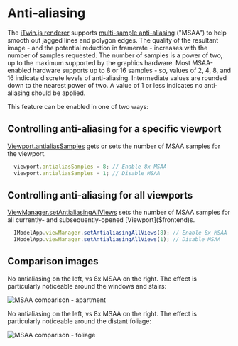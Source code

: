 # Anti-aliasing

The [iTwin.js renderer](./index.md) supports [multi-sample anti-aliasing](https://en.wikipedia.org/wiki/Multisample_anti-aliasing) ("MSAA") to help smooth out jagged lines and polygon edges. The quality of the resultant image - and the potential reduction in framerate - increases with the number of samples requested. The number of samples is a power of two, up to the maximum supported by the graphics hardware. Most MSAA-enabled hardware supports up to 8 or 16 samples - so, values of 2, 4, 8, and 16 indicate discrete levels of anti-aliasing. Intermediate values are rounded down to the nearest power of two. A value of 1 or less indicates no anti-aliasing should be applied.

This feature can be enabled in one of two ways:

## Controlling anti-aliasing for a specific viewport

[Viewport.antialiasSamples]($frontend) gets or sets the number of MSAA samples for the viewport.

```ts
  viewport.antialiasSamples = 8; // Enable 8x MSAA
  viewport.antialiasSamples = 1; // Disable MSAA
```

## Controlling anti-aliasing for all viewports

[ViewManager.setAntialiasingAllViews]($frontend) sets the number of MSAA samples for all currently- and subsequently-opened [Viewport]($frontend)s.

```ts
  IModelApp.viewManager.setAntialiasingAllViews(8); // Enable 8x MSAA
  IModelApp.viewManager.setAntialiasingAllViews(1); // Disable MSAA
```

## Comparison images

No antialiasing on the left, vs 8x MSAA on the right. The effect is particularly noticeable around the windows and stairs:

![MSAA comparison - apartment](../../changehistory/assets/AntialiasExample1.png)

No antialiasing on the left, vs 8x MSAA on the right. The effect is particularly noticeable around the distant foliage:

![MSAA comparison - foliage](../../changehistory/assets/AntialiasExample2.png)
